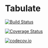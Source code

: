 # Tabulate

[![Build Status](https://travis-ci.org/andyferris/Tabulate.jl.svg?branch=master)](https://travis-ci.org/andyferris/Tabulate.jl)

[![Coverage Status](https://coveralls.io/repos/andyferris/Tabulate.jl/badge.svg?branch=master&service=github)](https://coveralls.io/github/andyferris/Tabulate.jl?branch=master)

[![codecov.io](http://codecov.io/github/andyferris/Tabulate.jl/coverage.svg?branch=master)](http://codecov.io/github/andyferris/Tabulate.jl?branch=master)
